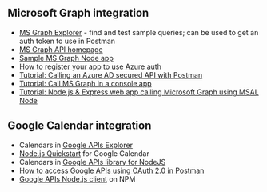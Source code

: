 ## Microsoft Graph integration

* [MS Graph Explorer](https://developer.microsoft.com/en-us/graph/graph-explorer) - find and test sample queries; can be used to get an auth token to use in Postman
* [MS Graph API homepage](https://developer.microsoft.com/en-us/graph/rest-api)
* [Sample MS Graph Node app](https://github.com/microsoftgraph/msgraph-sample-nodeexpressapp)
* [How to register your app to use Azure auth](https://learn.microsoft.com/en-us/azure/active-directory/develop/quickstart-register-app)
* [Tutorial: Calling an Azure AD secured API with Postman](https://dev.to/425show/calling-an-azure-ad-secured-api-with-postman-22co)
* [Tutorial: Call MS Graph in a console app](https://learn.microsoft.com/en-us/azure/active-directory/develop/tutorial-v2-nodejs-console)
* [Tutorial: Node.js & Express web app calling Microsoft Graph using MSAL Node](https://github.com/Azure-Samples/ms-identity-javascript-nodejs-tutorial/blob/main/2-Authorization/1-call-graph/README.md)

## Google Calendar integration

* Calendars in [Google APIs Explorer](https://developers.google.com/calendar/api/v3/reference/calendars/get?apix_params=%7B%22calendarId%22%3A%22primary%22%7D)
* [Node.js Quickstart](https://developers.google.com/calendar/api/quickstart/nodejs) for Google Calendar
* Calendars in [Google APIs library for NodeJS](https://googleapis.dev/nodejs/googleapis/latest/calendar/index.html)
* [How to access Google APIs using OAuth 2.0 in Postman](https://blog.postman.com/how-to-access-google-apis-using-oauth-in-postman/)
* [Google APIs Node.js client](https://www.npmjs.com/package/googleapis) on NPM

